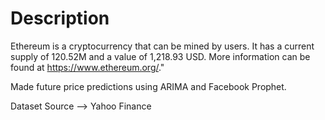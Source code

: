 # Description

Ethereum is a cryptocurrency that can be mined by users. It has a current supply of 120.52M and a value of 1,218.93 USD. More information can be found 
at https://www.ethereum.org/."


Made future price predictions using ARIMA and Facebook Prophet.

Dataset Source --> Yahoo Finance
